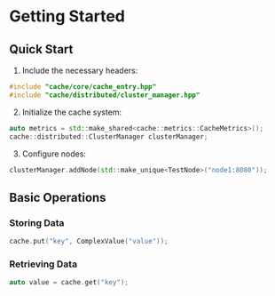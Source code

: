 # Getting Started

## Quick Start

1. Include the necessary headers:
```cpp
#include "cache/core/cache_entry.hpp"
#include "cache/distributed/cluster_manager.hpp"
```

2. Initialize the cache system:
```cpp
auto metrics = std::make_shared<cache::metrics::CacheMetrics>();
cache::distributed::ClusterManager clusterManager;
```

3. Configure nodes:
```cpp
clusterManager.addNode(std::make_unique<TestNode>("node1:8080"));
```

## Basic Operations

### Storing Data
```cpp
cache.put("key", ComplexValue("value"));
```

### Retrieving Data
```cpp
auto value = cache.get("key");
```